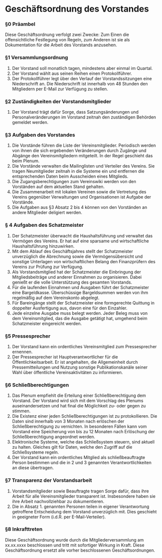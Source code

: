 Geschäftsordnung des Vorstandes
===============================

### §0 Präambel
Diese Geschäftsordnung verfolgt zwei Zwecke: Zum Einen die offensichtliche Festlegung von Regeln, zum Anderen ist sie als Dokumentation für die Arbeit des Vorstands anzusehen.

### §1 Versammlungsordnung
 1. Der Vorstand soll monatlich tagen, mindestens aber einmal im Quartal.
 1. Der Vorstand wählt aus seinen Reihen einen Protokollführer.
 1. Der Protokollführer legt über den Verlauf der Vorstandssitzungen eine Niederschrift an. Die Niederschrift ist innerhalb von 48 Stunden den Mitgliedern per E-Mail zur Verfügung zu stellen.

### §2 Zuständigkeiten der Vorstandsmitglieder
 1. Der Vorstand trägt dafür Sorge, dass Satzungsänderungen und Personalveränderungen im Vorstand zeitnah den zuständigen Behörden gemeldet werden.

### §3 Aufgaben des Vorstandes
 1. Die Vorstände führen die Liste der Vereinsmitglieder. Periodisch werden von ihnen die sich ergebenden Veränderungen durch Zugänge und Abgänge den Vereinsmitgliedern mitgeteilt. In der Regel geschieht das beim Plenum.
 1. Die Vorstände verwalten die Mailinglisten und Verteiler des Vereins. Sie tragen Neumitglieder zeitnah in die Systeme ein und entfernen die entsprechenden Daten beim Ausscheiden eines Mitglieds.
 1. Die Zugangsberechtigungen zum Vereinswiki werden von den Vorständen auf dem aktuellen Stand gehalten.
 1. Die Zusammenarbeit mit lokalen Vereinen sowie die Vertretung des Vereins gegenüber Verwaltungen und Organisationen ist Aufgabe der Vorstände.
 1. Die Aufgaben aus §3 Absatz 2 bis 4 können von den Vorständen an andere Mitglieder deligiert werden. 

### § 4 Aufgaben des Schatzmeister
 1. Der Schatzmeister überwacht die Haushaltsführung und verwaltet das Vermögen des Vereins. Er hat auf eine sparsame und wirtschaftliche Haushaltsführung hinzuwirken.
 1. Mit dem Ablauf des Geschäftsjahres stellt der Schatzmeister unverzüglich die Abrechnung sowie die Vermögensübersicht und sonstige Unterlagen von wirtschaftlichen Belang den Finanzprüfern des Vereins zur Prüfung zur Verfügung.
 1. Als Vorstandsmitglied hat der Schatzmeister die Einbringung der Mitgliedsbeiträge und anderer Einnahmen zu organisieren. Dabei genießt er die volle Unterstützung des gesamten Vorstands.
 1. Für die laufenden Einnahmen und Ausgaben führt der Schatzmeister eine Bargeldkasse. Überschüssige Bargeldsummen werden von ihm regelmäßig auf dem Vereinskonto abgelegt.
 1. Für Bareingänge stellt der Schatzmeister eine formgerechte Quittung in doppelter Ausfertigung aus, davon eine für den Einzahler.
 1. Jede einzelne Ausgabe muss belegt werden. Jeder Beleg muss von dem Vereinsmitglied, das die Ausgabe getätigt hat, umgehend beim Schatzmeister eingereicht werden.

### §5 Pressesprecher
 1. Der Vorstand kann ein ordentliches Vereinsmitglied zum Pressesprecher ernennen.
 1. Der Pressesprecher ist Hauptverantwortlicher für die Öffentlichkeitsarbeit. Er ist angehalten, die Allgemeinheit durch Pressemitteilungen und Nutzung sonstige Publikationskanäle seiner Wahl über öffentliche Vereinsaktivitäten zu informieren.

### §6 Schließberechtigungen
 1. Das Plenum empfiehlt die Erteilung einer Schließberechtigung dem Vorstand. Der Vorstand wird sich mit dem Vorschlag des Plenums auseinandersetzen und hat final die Möglichkeit zu- oder gegen zu stimmen.
 1. Die Existenz einer jeden Schließberechtigungen ist zu protokollieren. Die Daten sind innerhalb von 3 Monaten nach erlöschen der Schließberechtigung zu vernichten. In besonderen Fällen kann vom Vorstand eine Speicherung von bis zu 12 Monaten nach Erlöschung der Schließberechtigung angeordnet werden.
 1. Elektronische Systeme, welche das Schließsystem steuern, sind aktuell zu halten. Gleiches gilt für Daten, welche den Zugriff auf die Schließsysteme regeln.
 1. Der Vorstand kann ein ordentliches Mitglied als schließbeauftragte Person bestimmen und die in 2 und 3 genannten Verantwortlichkeiten an diese übertragen.

### §7 Transparenz der Vorstandsarbeit
 1. Vorstandsmitglieder sowie Beauftragte tragen Sorge dafür, dass ihre Arbeit für alle Vereinsmitglieder transparent ist. Insbesondere haben sie ihre Arbeit nachvollziehbar zu dokumentieren.
 1. Die in Absatz 1. genannten Personen teilen in eigener Verantwortung getroffene Entscheidung dem Vorstand unverzüglich mit. Dies geschieht in geeigneter Form (i.d.R. per E-Mail-Verteiler).

### §8 Inkrafttreten
Diese Geschäftsordnung wurde durch die Mitgliederversammlung am xx.xx.xxxx beschlossen und tritt mit sofortiger Wirkung in Kraft. Diese Geschäftsordnung ersetzt alle vorher beschlossenen Geschäftsordnungen.
